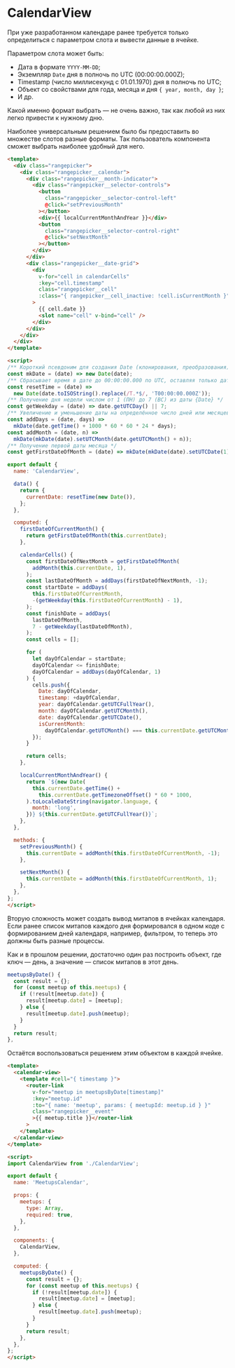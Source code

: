 # CalendarView

При уже разработанном календаре ранее требуется только определиться с параметром слота и вывести данные в ячейке.

Параметром слота может быть:
- Дата в формате `YYYY-MM-DD`;
- Экземпляр `Date` дня в полночь по UTC (00:00:00.000Z);
- Timestamp (число миллисекунд с 01.01.1970) дня в полночь по UTC;
- Объект со свойствами для года, месяца и дня `{ year, month, day }`;
- И др.

Какой именно формат выбрать — не очень важно, так как любой из них легко привести к нужному дню.

Наиболее универсальным решением было бы предоставить во множестве слотов разные форматы. Так пользователь компонента сможет выбрать наиболее удобный для него.

```html
<template>
  <div class="rangepicker">
    <div class="rangepicker__calendar">
      <div class="rangepicker__month-indicator">
        <div class="rangepicker__selector-controls">
          <button
            class="rangepicker__selector-control-left"
            @click="setPreviousMonth"
          ></button>
          <div>{{ localCurrentMonthAndYear }}</div>
          <button
            class="rangepicker__selector-control-right"
            @click="setNextMonth"
          ></button>
        </div>
      </div>
      <div class="rangepicker__date-grid">
        <div
          v-for="cell in calendarCells"
          :key="cell.timestamp"
          class="rangepicker__cell"
          :class="{ rangepicker__cell_inactive: !cell.isCurrentMonth }"
        >
          {{ cell.date }}
          <slot name="cell" v-bind="cell" />
        </div>
      </div>
    </div>
  </div>
</template>

<script>
/** Короткий псевдоним для создания Date (клонирования, преобразования) */
const mkDate = (date) => new Date(date);
/** Сбрасывает время в дате до 00:00:00.000 по UTC, оставляя только дату */
const resetTime = (date) =>
  new Date(date.toISOString().replace(/T.*$/, 'T00:00:00.000Z'));
/** Получение дня недели числом от 1 (ПН) до 7 (ВС) из даты {Date} */
const getWeekday = (date) => date.getUTCDay() || 7;
/** Увеличение и уменьшение даты на определённое число дней или месяцев */
const addDays = (date, days) =>
  mkDate(date.getTime() + 1000 * 60 * 60 * 24 * days);
const addMonth = (date, n) =>
  mkDate(mkDate(date).setUTCMonth(date.getUTCMonth() + n));
/** Получение первой даты месяца */
const getFirstDateOfMonth = (date) => mkDate(mkDate(date).setUTCDate(1));

export default {
  name: 'CalendarView',

  data() {
    return {
      currentDate: resetTime(new Date()),
    };
  },

  computed: {
    firstDateOfCurrentMonth() {
      return getFirstDateOfMonth(this.currentDate);
    },

    calendarCells() {
      const firstDateOfNextMonth = getFirstDateOfMonth(
        addMonth(this.currentDate, 1),
      );
      const lastDateOfMonth = addDays(firstDateOfNextMonth, -1);
      const startDate = addDays(
        this.firstDateOfCurrentMonth,
        -(getWeekday(this.firstDateOfCurrentMonth) - 1),
      );
      const finishDate = addDays(
        lastDateOfMonth,
        7 - getWeekday(lastDateOfMonth),
      );
      const cells = [];

      for (
        let dayOfCalendar = startDate;
        dayOfCalendar <= finishDate;
        dayOfCalendar = addDays(dayOfCalendar, 1)
      ) {
        cells.push({
          Date: dayOfCalendar,
          timestamp: +dayOfCalendar,
          year: dayOfCalendar.getUTCFullYear(),
          month: dayOfCalendar.getUTCMonth(),
          date: dayOfCalendar.getUTCDate(),
          isCurrentMonth:
            dayOfCalendar.getUTCMonth() === this.currentDate.getUTCMonth(),
        });
      }

      return cells;
    },

    localCurrentMonthAndYear() {
      return `${new Date(
        this.currentDate.getTime() +
          this.currentDate.getTimezoneOffset() * 60 * 1000,
      ).toLocaleDateString(navigator.language, {
        month: 'long',
      })} ${this.currentDate.getUTCFullYear()}`;
    },
  },

  methods: {
    setPreviousMonth() {
      this.currentDate = addMonth(this.firstDateOfCurrentMonth, -1);
    },

    setNextMonth() {
      this.currentDate = addMonth(this.firstDateOfCurrentMonth, 1);
    },
  },
};
</script>
```

Вторую сложность может создать вывод митапов в ячейках календаря. 
Если ранее список митапов каждого дня формировался в одном коде с формированием дней календаря, например, фильтром, то теперь это должны быть разные процессы.

Как и в прошлом решении, достаточно один раз построить объект, где ключ — день, а значение — список митапов в этот день.

```javascript
meetupsByDate() {
  const result = {};
  for (const meetup of this.meetups) {
    if (!result[meetup.date]) {
      result[meetup.date] = [meetup];
    } else {
      result[meetup.date].push(meetup);
    }
  }
  return result;
},
```

Остаётся воспользоваться решением этим объектом в каждой ячейке.

```html
<template>
  <calendar-view>
    <template #cell="{ timestamp }">
      <router-link
        v-for="meetup in meetupsByDate[timestamp]"
        :key="meetup.id"
        :to="{ name: 'meetup', params: { meetupId: meetup.id } }"
        class="rangepicker__event"
        >{{ meetup.title }}</router-link
      >
    </template>
  </calendar-view>
</template>

<script>
import CalendarView from './CalendarView';

export default {
  name: 'MeetupsCalendar',

  props: {
    meetups: {
      type: Array,
      required: true,
    },
  },

  components: {
    CalendarView,
  },

  computed: {
    meetupsByDate() {
      const result = {};
      for (const meetup of this.meetups) {
        if (!result[meetup.date]) {
          result[meetup.date] = [meetup];
        } else {
          result[meetup.date].push(meetup);
        }
      }
      return result;
    },
  },
};
</script>
```
